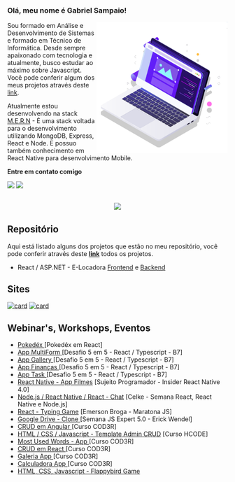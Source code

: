 ### Olá, meu nome é Gabriel Sampaio!

<img src="pc.svg" min-width="300px" max-width="300px" width="300px" align="right" alt="Computador">

<p align="left"> 
  Sou formado em Análise e Desenvolvimento de Sistemas e formado em Técnico de Informática. Desde sempre apaixonado com tecnologia e atualmente, busco estudar ao máximo sobre Javascript. Você pode conferir algum dos meus projetos através deste <a href="https://github.com/GabrielSampaio7?tab=repositories">link</a>.
</p>

<p align="left">
  Atualmente estou desenvolvendo na stack <a href="https://upflow.me/entendendo-o-mern-stack-o-que-e/">M.E.R.N</a> - É uma stack voltada para o desenvolvimento utilizando MongoDB, Express, React e Node. E possuo também conhecimento em React Native para desenvolvimento Mobile.  
</p>

<p align="left"><strong>Entre em contato comigo</strong></p>

<div align="left"> 
  <a href = "mailto:sampaiogabriel777@hotmail.com"><img src="https://img.shields.io/badge/-Gmail-%23333?style=for-the-badge&logo=gmail&logoColor=white" target="_blank"></a>
  <a href="https://www.linkedin.com/in/gabrielsampaiolimadearaujo/" target="_blank"><img src="https://img.shields.io/badge/-LinkedIn-%230077B5?style=for-the-badge&logo=linkedin&logoColor=white" target="_blank"></a> 
</div>

##

<div align="center">
 <a href="https://github.com/GabrielSampaio7"></a>
  <img height="180em" src="https://github-readme-stats.vercel.app/api/top-langs/?username=gabrielsampaio7&layout=compact&langs_count=7&theme=dracula"/>
</div>

## Repositório

Aqui está listado alguns dos projetos que estão no meu repositório, você pode conferir através deste <strong><a href="https://github.com/GabrielSampaio7?tab=repositories">link</a></strong> todos os projetos.

- React / ASP.NET - E-Locadora
<a href="https://github.com/GabrielSampaio7/frontend--e-locadora">Frontend</a> e <a href="https://github.com/GabrielSampaio7/webapi--e-locadora">Backend</a>

## Sites 

  [![card](https://github-readme-stats.vercel.app/api/pin/?username=GabrielSampaio7&repo=site-burguersshow)](https://github.com/GabrielSampaio7/site-burguersshow)
  [![card](https://github-readme-stats.vercel.app/api/pin/?username=GabrielSampaio7&repo=site-medicecenter)](https://github.com/GabrielSampaio7/site-medicecenter)


## Webinar's, Workshops, Eventos
- <a href="https://github.com/GabrielSampaio7/pokedex"> Pokedéx </a> [Pokedéx em React]
- <a href="https://github.com/GabrielSampaio7/app-multiform-react"> App MultiForm </a> [Desafio 5 em 5 - React / Typescript - B7]
- <a href="https://github.com/GabrielSampaio7/app-galleryphotos"> App Gallery </a> [Desafio 5 em 5 - React / Typescript - B7]
- <a href="https://github.com/GabrielSampaio7/app-financas"> App Finanças </a> [Desafio 5 em 5 - React / Typescript - B7]
- <a href="https://github.com/GabrielSampaio7/app-task"> App Task </a> [Desafio 5 em 5 - React / Typescript - B7]
- <a href="https://github.com/GabrielSampaio7/insider-react-native-4.0-sujeitoprogramador">React Native - App Filmes</a> [Sujeito Programador - Insider React Native 4.0]
- <a href="https://github.com/GabrielSampaio7/celke-chat-react">Node.js / React Native / React - Chat</a> [Celke - Semana React, React Native e Node.js]
- <a href="https://github.com/GabrielSampaio7/maratonajs-emersonbroga-typing-game">React - Typing Game</a> [Emerson Broga - Maratona JS]
- <a href="https://github.com/GabrielSampaio7/semana-js-expert05"> Google Drive - Clone </a> [Semana JS Expert 5.0 - Erick Wendel]
- <a href="https://github.com/GabrielSampaio7/crud-angular-cod3r"> CRUD em Angular </a> [Curso COD3R]
- <a href="https://github.com/GabrielSampaio7/crud-full-hcode">HTML / CSS / Javascript - Template Admin CRUD</a> [Curso HCODE]
- <a href="https://github.com/GabrielSampaio7/most-used-words-cod3r">Most Used Words - App </a> [Curso COD3R]
- <a href="https://github.com/GabrielSampaio7/crud-react-cod3r"> CRUD em React </a> [Curso COD3R]
- <a href="https://github.com/GabrielSampaio7/projetogaleria-cod3r"> Galeria App </a> [Curso COD3R]
- <a href="https://github.com/GabrielSampaio7/projetocalculadora-cod3r"> Calculadora App </a> [Curso COD3R]
- <a href="https://github.com/GabrielSampaio7/flappybird-game">HTML, CSS, Javascript - Flappybird Game</a>
